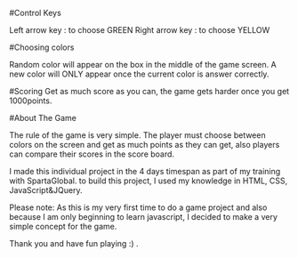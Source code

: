 <!-- How to play the Game -->

#Control Keys

Left arrow key : to choose GREEN
Right arrow key : to choose YELLOW

#Choosing colors

Random color will appear on the box in the middle of the game screen.
A new color will ONLY appear once the current color is answer correctly.

#Scoring
Get as much score as you can, the game gets harder once you get 1000points.



#About The Game

The rule of the game is very simple. The player must choose between colors on the screen and get as much points as they can get, also players can compare their scores in the score board.

I made this individual project in the 4 days timespan as part of my training with SpartaGlobal. to build this project, I used my knowledge in HTML, CSS, JavaScript&JQuery.

Please note: As this is my very first time to do a game project and also because I am only beginning to learn javascript, I decided to make a very simple concept for the game.

Thank you and have fun playing :) .